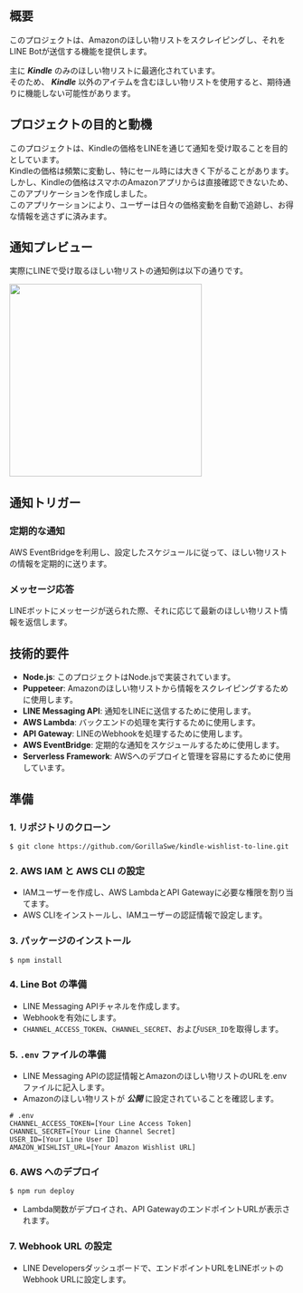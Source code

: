 ## 概要

このプロジェクトは、Amazonのほしい物リストをスクレイピングし、それをLINE Botが送信する機能を提供します。

主に **_Kindle_** のみのほしい物リストに最適化されています。  
そのため、 **_Kindle_** 以外のアイテムを含むほしい物リストを使用すると、期待通りに機能しない可能性があります。

## プロジェクトの目的と動機

このプロジェクトは、Kindleの価格をLINEを通じて通知を受け取ることを目的としています。  
Kindleの価格は頻繁に変動し、特にセール時には大きく下がることがあります。  
しかし、Kindleの価格はスマホのAmazonアプリからは直接確認できないため、このアプリケーションを作成しました。  
このアプリケーションにより、ユーザーは日々の価格変動を自動で追跡し、お得な情報を逃さずに済みます。

## 通知プレビュー

実際にLINEで受け取るほしい物リストの通知例は以下の通りです。

<img src="https://github.com/GorillaSwe/kindle-wishlist-to-line/assets/52732673/038ef14e-8409-452e-8024-e61d16cf150c" width="340px">

## 通知トリガー

### 定期的な通知

AWS EventBridgeを利用し、設定したスケジュールに従って、ほしい物リストの情報を定期的に送ります。

### メッセージ応答

LINEボットにメッセージが送られた際、それに応じて最新のほしい物リスト情報を返信します。

## 技術的要件

- **Node.js**: このプロジェクトはNode.jsで実装されています。
- **Puppeteer**: Amazonのほしい物リストから情報をスクレイピングするために使用します。
- **LINE Messaging API**: 通知をLINEに送信するために使用します。
- **AWS Lambda**: バックエンドの処理を実行するために使用します。
- **API Gateway**: LINEのWebhookを処理するために使用します。
- **AWS EventBridge**: 定期的な通知をスケジュールするために使用します。
- **Serverless Framework**: AWSへのデプロイと管理を容易にするために使用しています。

## 準備

### 1. リポジトリのクローン

    $ git clone https://github.com/GorillaSwe/kindle-wishlist-to-line.git

### 2. AWS IAM と AWS CLI の設定

- IAMユーザーを作成し、AWS LambdaとAPI Gatewayに必要な権限を割り当てます。
- AWS CLIをインストールし、IAMユーザーの認証情報で設定します。

### 3. パッケージのインストール

    $ npm install

### 4. Line Bot の準備

- LINE Messaging APIチャネルを作成します。
- Webhookを有効にします。
- `CHANNEL_ACCESS_TOKEN`、`CHANNEL_SECRET`、および`USER_ID`を取得します。

### 5. `.env` ファイルの準備

- LINE Messaging APIの認証情報とAmazonのほしい物リストのURLを.envファイルに記入します。
- Amazonのほしい物リストが **_公開_** に設定されていることを確認します。

```dosini
# .env
CHANNEL_ACCESS_TOKEN=[Your Line Access Token]
CHANNEL_SECRET=[Your Line Channel Secret]
USER_ID=[Your Line User ID]
AMAZON_WISHLIST_URL=[Your Amazon Wishlist URL]
```

### 6. AWS へのデプロイ

    $ npm run deploy

- Lambda関数がデプロイされ、API GatewayのエンドポイントURLが表示されます。

### 7. Webhook URL の設定

- LINE Developersダッシュボードで、エンドポイントURLをLINEボットのWebhook URLに設定します。
